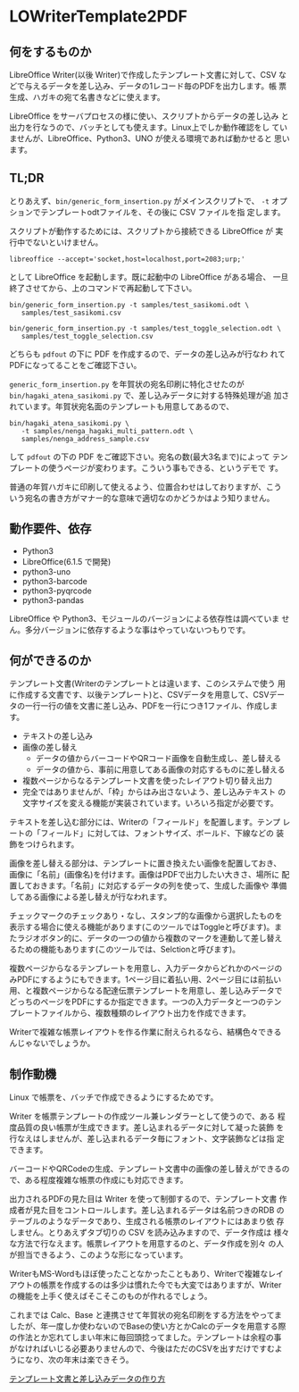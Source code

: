 # LOWriterTemplate2PDF

## 何をするものか

LibreOffice Writer(以後 Writer)で作成したテンプレート文書に対して、CSV
などで与えるデータを差し込み、データの1レコード毎のPDFを出力します。帳
票生成、ハガキの宛て名書きなどに使えます。

LibreOffice をサーバプロセスの様に使い、スクリプトからデータの差し込み
と出力を行なうので、バッチとしても使えます。Linux上でしか動作確認をし
ていませんが、LibreOffice、Python3、UNO が使える環境であれば動かせると
思います。

## TL;DR

とりあえず、`bin/generic_form_insertion.py` がメインスクリプトで、
`-t` オプションでテンプレートodtファイルを、その後に CSV ファイルを指
定します。

スクリプトが動作するためには、スクリプトから接続できる LibreOffice が
実行中でないといけません。

    libreoffice --accept='socket,host=localhost,port=2083;urp;'

として LibreOffice を起動します。既に起動中の LibreOffice がある場合、
一旦終了させてから、上のコマンドで再起動して下さい。

    bin/generic_form_insertion.py -t samples/test_sasikomi.odt \
       samples/test_sasikomi.csv

    bin/generic_form_insertion.py -t samples/test_toggle_selection.odt \
       samples/test_toggle_selection.csv


どちらも `pdfout` の下に PDF を作成するので、データの差し込みが行なわ
れてPDFになってることをご確認下さい。

`generic_form_insertion.py` を年賀状の宛名印刷に特化させたのが
`bin/hagaki_atena_sasikomi.py` で、差し込みデータに対する特殊処理が追
加されています。年賀状宛名面のテンプレートも用意してあるので、

    bin/hagaki_atena_sasikomi.py \
       -t samples/nenga_hagaki_multi_pattern.odt \
       samples/nenga_address_sample.csv

して `pdfout` の下の PDF をご確認下さい。宛名の数(最大3名まで)によって
テンプレートの使うページが変わります。こういう事もできる、というデモで
す。

普通の年賀ハガキに印刷して使えるよう、位置合わせはしておりますが、こう
いう宛名の書き方がマナー的な意味で適切なのかどうかはよう知りません。

## 動作要件、依存

  - Python3
  - LibreOffice(6.1.5 で開発)
  - python3-uno
  - python3-barcode
  - python3-pyqrcode
  - python3-pandas

LibreOffice や Python3、モジュールのバージョンによる依存性は調べていま
せん。多分バージョンに依存するような事はやっていないつもりです。

## 何ができるのか

テンプレート文書(Writerのテンプレートとは違います、このシステムで使う
用に作成する文書です、以後テンプレート)と、CSVデータを用意して、CSVデー
タの一行一行の値を文書に差し込み、PDFを一行につき1ファイル、作成します。

 - テキストの差し込み
 - 画像の差し替え
   - データの値からバーコードやQRコード画像を自動生成し、差し替える
   - データの値から、事前に用意してある画像の対応するものに差し替える
 - 複数ページからなるテンプレート文書を使ったレイアウト切り替え出力
 - 完全ではありませんが、「枠」からはみ出さないよう、差し込みテキスト
   の文字サイズを変える機能が実装されています。いろいろ指定が必要です。

テキストを差し込む部分には、Writerの「フィールド」を配置します。テンプ
レートの「フィールド」に対しては、フォントサイズ、ボールド、下線などの
装飾をつけられます。

画像を差し替える部分は、テンプレートに置き換えたい画像を配置しておき、
画像に「名前」(画像名)を付けます。画像はPDFで出力したい大きさ、場所に
配置しておきます。「名前」に対応するデータの列を使って、生成した画像や
準備してある画像による差し替えが行なわれます。

チェックマークのチェックあり・なし、スタンプ的な画像から選択したものを
表示する場合に使える機能があります(このツールではToggleと呼びます)。ま
たラジオボタン的に、データの一つの値から複数のマークを連動して差し替え
るための機能もあります(このツールでは、Selctionと呼びます)。

複数ページからなるテンプレートを用意し、入力データからどれかのページの
みPDFにするようにもできます。1ページ目に着払い用、2ページ目には前払い
用、と複数ページからなる配達伝票テンプレートを用意し、差し込みデータで
どっちのページをPDFにするか指定できます。一つの入力データと一つのテン
プレートファイルから、複数種類のレイアウト出力を作成できます。

Writerで複雑な帳票レイアウトを作る作業に耐えられるなら、結構色々できる
んじゃないでしょうか。

## 制作動機

Linux で帳票を、バッチで作成できるようにするためです。

Writer を帳票テンプレートの作成ツール兼レンダラーとして使うので、ある
程度品質の良い帳票が生成できます。差し込まれるデータに対して凝った装飾
を行なえはしませんが、差し込まれるデータ毎にフォント、文字装飾などは指
定できます。

バーコードやQRCodeの生成、テンプレート文書中の画像の差し替えができるの
で、ある程度複雑な帳票の作成にも対応できます。

出力されるPDFの見た目は Writer を使って制御するので、テンプレート文書
作成者が見た目をコントロールします。差し込まれるデータは名前つきのRDB
のテーブルのようなデータであり、生成される帳票のレイアウトにはあまり依
存しません。とりあえずタブ切りの CSV を読み込みますので、データ作成は
様々な方法で行なえます。帳票レイアウトを用意するのと、データ作成を別々
の人が担当できるよう、このような形になっています。

WriterもMS-Wordもほぼ使ったことなかったこともあり、Writerで複雑なレイ
アウトの帳票を作成するのは多少は慣れた今でも大変ではありますが、Writer
の機能を上手く使えばそこそこのものが作れるでしょう。

これまでは Calc、Base と連携させて年賀状の宛名印刷をする方法をやってま
したが、年一度しか使わないのでBaseの使い方とかCalcのデータを用意する際
の作法とか忘れてしまい年末に毎回頭捻ってました。テンプレートは余程の事
がなければいじる必要ありませんので、今後はただのCSVを出すだけですむよ
うになり、次の年末は楽できそう。

[テンプレート文書と差し込みデータの作り方](./02_writing_template_and_data.md)
